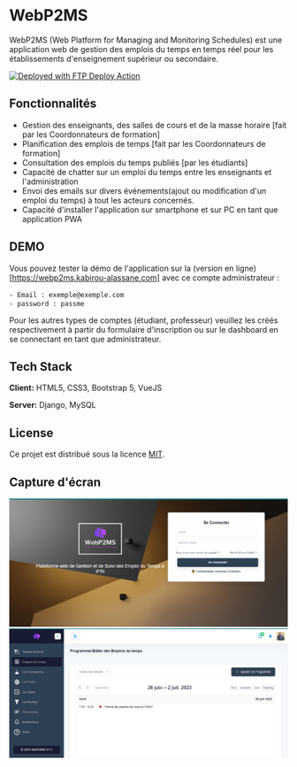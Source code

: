 # WebP2MS

WebP2MS (Web Platform for Managing and Monitoring Schedules) est une application web de gestion des emplois du temps en temps réel pour les établissements d'enseignement supérieur ou secondaire.

[<img alt="Deployed with FTP Deploy Action" src="https://img.shields.io/badge/Deployed With-FTP DEPLOY ACTION-%3CCOLOR%3E?style=for-the-badge&color=2b9348">](https://github.com/SamKirkland/FTP-Deploy-Action)

## Fonctionnalités

- Gestion des enseignants, des salles de cours et de la masse horaire [fait par les Coordonnateurs de formation]
- Planification des emplois de temps [fait par les Coordonnateurs de formation]
- Consultation des emplois du temps publiés [par les étudiants]
- Capacité de chatter sur un emploi du temps entre les enseignants et l'administration
- Envoi des emails sur divers événements(ajout ou modification d'un emploi du temps) à tout les acteurs concernés.
- Capacité d'installer l'application sur smartphone et sur PC en tant que application PWA

## DEMO

Vous pouvez tester la démo de l'application sur la (version en ligne)[https://webp2ms.kabirou-alassane.com] avec ce compte administrateur : 

    - Email : exemple@exemple.com
    - password : passme

Pour les autres types de comptes (étudiant, professeur) veuillez les créés respectivement à partir du formulaire d'inscription ou sur le dashboard en se connectant en tant que administrateur.

## Tech Stack

**Client:** HTML5, CSS3, Bootstrap 5, VueJS

**Server:** Django, MySQL

## License

Ce projet est distribué sous la licence
[MIT](https://choosealicense.com/licenses/mit/).

## Capture d'écran

![Page de connexion](screenshot-auth.png)
![Page des emplois du temps](screenshot.png)
